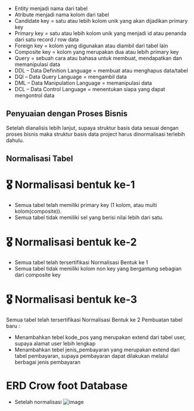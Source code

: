 - Entity menjadi nama dari tabel
- Atribute menjadi nama kolom dari tabel
- Candidate key = satu atau lebih kolom unik yang akan dijadikan primary key
- Primary key = satu atau lebih kolom unik yang menjadi id atau penanda dari satu record / row data
- Foreign key = kolom yang digunakan atau diambil dari tabel lain
- Composite key = kolom yang merupakan dua atau lebih primary key
- Query = sebuah cara atau bahasa untuk membuat, mendapatkan dan memanipulasi data
- DDL – Data Definition Language = membuat atau menghapus data/tabel
- DQl – Data Query Language = mengambil data
- DML – Data Manipulation Language = memanipulasi data
- DCL – Data Control Language = menentukan siapa yang dapat mengontrol data

## Penyuaian dengan Proses Bisnis
Setelah dianalisis lebih lanjut, supaya struktur basis data sesuai dengan proses bisnis maka struktur basis data project harus dinormalisasi terlebih dahulu.
## Normalisasi Tabel
# 🎖️ Normalisasi bentuk ke-1
- Semua tabel telah memiliki primary key (1 kolom, atau multi kolom(composite)).
- Semua tabel tidak memiliki sel yang berisi nilai lebih dari satu.
# 🎖️ Normalisasi bentuk ke-2
- Semua tabel telah tersertifikasi Normalisasi Bentuk ke 1
- Semua tabel tidak memiliki kolom non key yang bergantung sebagian dari composite key
# 🎖️ Normalisasi bentuk ke-3
Semua tabel telah tersertifikasi Normalisasi Bentuk ke 2
Pembuatan tabel baru :
- Menambahkan tebel kode_pos yang merupakan extend dari tabel user, supaya alamat user lebih lengkap
- Menambahkan tebel jenis_pembayaran yang merupakan extend dari tabel pembayaran, supaya pembayaran dapat dilakukan melalui berbagai jenis pembayaran

# ERD Crow foot Database
- Setelah normalisasi
![image](https://user-images.githubusercontent.com/101303689/165089201-256d1f6e-6f5f-402f-86c6-c5690be8acf9.png)
